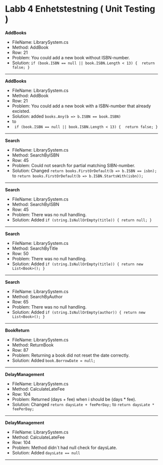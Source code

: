 # Labb 4 Enhetstestning ( Unit Testing )

**AddBooks**
- FileName: LibrarySystem.cs
- Method: AddBook
- Row: 21
- Problem: You could add a new book without ISBN-number.
- Solution:
  `
  if (book.ISBN == null || book.ISBN.Length < 13)
{ 
    return false;
}
  `
---

**AddBooks**
- FileName: LibrarySystem.cs
- Method: AddBook
- Row: 21
- Problem: You could add a new book with a ISBN-number that already excisted.
- Solution: added `books.Any(b => b.ISBN == book.ISBN)`
-   to
-   ` if (book.ISBN == null || book.ISBN.Length < 13)
{ 
    return false;
}`
---

**Search**
- FileName: LibrarySystem.cs
- Method: SearchByISBN
- Row: 45
- Problem: Could not search for partial matching SIBN-number.
- Solution: Changed 
`return books.FirstOrDefault(b => b.ISBN == isbn);` to `return books.FirstOrDefault(b => b.ISBN.StartsWith(isbn));`

---

**Search**
- FileName: LibrarySystem.cs
- Method: SearchByISBN
- Row: 45
- Problem: There was no null handling.
- Solution: Added
`if (string.IsNullOrEmpty(title))
{
    return null;
}`

---

**Search**
- FileName: LibrarySystem.cs
- Method: SearchByTitle
- Row: 50
- Problem: There was no null handling.
- Solution: Added
`if (string.IsNullOrEmpty(title))
{
    return new List<Book>();
}`

---

**Search**
- FileName: LibrarySystem.cs
- Method: SearchByAuthor
- Row: 65
- Problem: There was no null handling.
- Solution: Added
`if (string.IsNullOrEmpty(author))
{
    return new List<Book>();
}`
---

**BookReturn**
- FileName: LibrarySystem.cs
- Method: ReturnBook
- Row: 87
- Problem: Returning a book did not reset the date correctly.
- Solution: Added `book.BorrowDate = null;`
---

**DelayManagement**
- FileName: LibrarySystem.cs
- Method: CalculateLateFee
- Row: 104
- Problem: Returned (days + fee) when i should be (days * fee).
- Solution: Changed `return daysLate + feePerDay;` to `return daysLate * feePerDay;`
---

**DelayManagement**
- FileName: LibrarySystem.cs
- Method: CalculateLateFee
- Row: 104
- Problem: Method didn´t had null check for daysLate.
- Solution: Added `daysLate == null`
---



